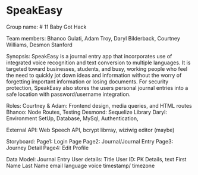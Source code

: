 # SpeakEasy



Group name: # 11 Baby Got Hack

Team members: Bhanoo Gulati,
              Adam Troy,
              Daryl Bilderback, 
              Courtney Williams, 
              Desmon Stanford

Synopsis: SpeakEasy is a journal entry app that incorporates use of integrated voice recognition and text conversion to                 multiple languages. It is targeted toward businesses, students, and busy, working people who feel the need to                 quickly jot down ideas and information without the worry of forgetting important information or losing documents.             For security protection, SpeakEasy also stores the users personal journal entries into a safe location with                   password/username integration.

Roles: Courtney & Adam: Frontend design, media queries, and HTML routes 
       Bhanoo: Node Routes, Testing
       Desmond: Sequelize Library 
       Daryl: Environment SetUp, Database, MySql, Authentication,

External API: Web Speech API, bcrypt librray, wiziwig editor (maybe)

Storyboard: Page1: Login Page 
            Page2: Journal/Journal 
            Entry Page3: Journey Detail 
            Page4: Edit Profile

Data Model: Journal Entry User details: Title User ID: PK Details, text
First Name Last Name email language voice timestamp/ timezone
